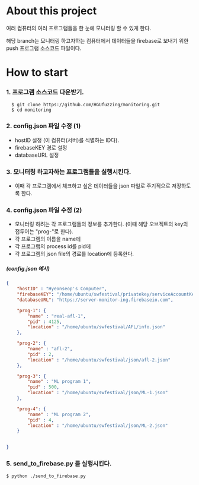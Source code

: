 # About this project
여러 컴퓨터의 여러 프로그램들을 한 눈에 모니터링 할 수 있게 한다.

해당 branch는 모니터링 하고자하는 컴퓨터에서 데이터들을 firebase로 보내기 위한 push 프로그램 소스코드 파일이다.

# How to start
### 1. 프로그램 소스코드 다운받기.
``` shell
  $ git clone https://github.com/HGUfuzzing/monitoring.git
  $ cd monitoring
```

### 2. config.json 파일 수정 (1)
  - hostID 설정 (이 컴퓨터(서버)를 식별하는 ID다).
  - firebaseKEY 경로 설정
  - databaseURL 설정

### 3. 모니터링 하고자하는 프로그램들을 실행시킨다.
  - 이때 각 프로그램에서 체크하고 싶은 데이터들을 json 파일로 주기적으로 저장하도록 한다.

### 4. config.json 파일 수정 (2)
  - 모니터링 하려는 각 프로그램들의 정보를 추가한다. (이때 해당 오브젝트의 key의 접두어는 "prog-"로 한다).
  - 각 프로그램의 이름을 name에
  - 각 프로그램의 process id를 pid에
  - 각 프로그램의 json file의 경로를 location에 등록한다.

##### (config.json 예시)
``` json
{
    "hostID" : "Hyeonseop's Computer",
    "firebaseKEY": "/home/ubuntu/swfestival/privatekey/serviceAccountKey.json",
    "databaseURL": "https://server-monitor-ing.firebaseio.com",

    "prog-1": {
        "name" : "real-afl-1",
        "pid" : 4125,
        "location" : "/home/ubuntu/swfestival/AFL/info.json"
    },

    "prog-2": {
        "name" : "afl-2",
        "pid" : 2,
        "location" : "/home/ubuntu/swfestival/json/afl-2.json"
    },

    "prog-3": {
        "name" : "ML program 1",
        "pid" : 500,
        "location" : "/home/ubuntu/swfestival/json/ML-1.json"
    },

    "prog-4": {
        "name" : "ML program 2",
        "pid" : 4,
        "location" : "/home/ubuntu/swfestival/json/ML-2.json"
    }

    
}
```

### 5. send_to_firebase.py 를 실행시킨다.
``` shell
$ python ./send_to_firebase.py
```
